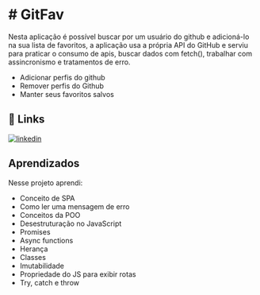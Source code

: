 
# # GitFav
Nesta aplicação é possível buscar por um usuário do github e adicioná-lo na sua lista de favoritos, a aplicação usa a própria API do GitHub e serviu para praticar o consumo de apis, buscar dados com fetch(), trabalhar com assincronismo e tratamentos de erro.


-  Adicionar perfis do github
-  Remover perfis do Github
-  Manter seus favoritos salvos




## 🔗 Links

[![linkedin](https://img.shields.io/badge/linkedin-0A66C2?style=for-the-badge&logo=linkedin&logoColor=white)](https://www.linkedin.com/in/gabriel-mattano/)


## Aprendizados

Nesse projeto aprendi:

- Conceito de SPA
- Como ler uma mensagem de erro
- Conceitos da POO
- Desestruturação no JavaScript
- Promises
- Async functions
- Herança
- Classes
- Imutabilidade
- Propriedade do JS para exibir rotas
- Try, catch e throw


